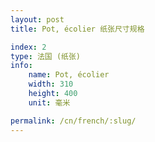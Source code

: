 ```yaml
---
layout: post
title: Pot, écolier 纸张尺寸规格

index: 2
type: 法国 (纸张)
info:
    name: Pot, écolier
    width: 310
    height: 400
    unit: 毫米

permalink: /cn/french/:slug/
---
```



